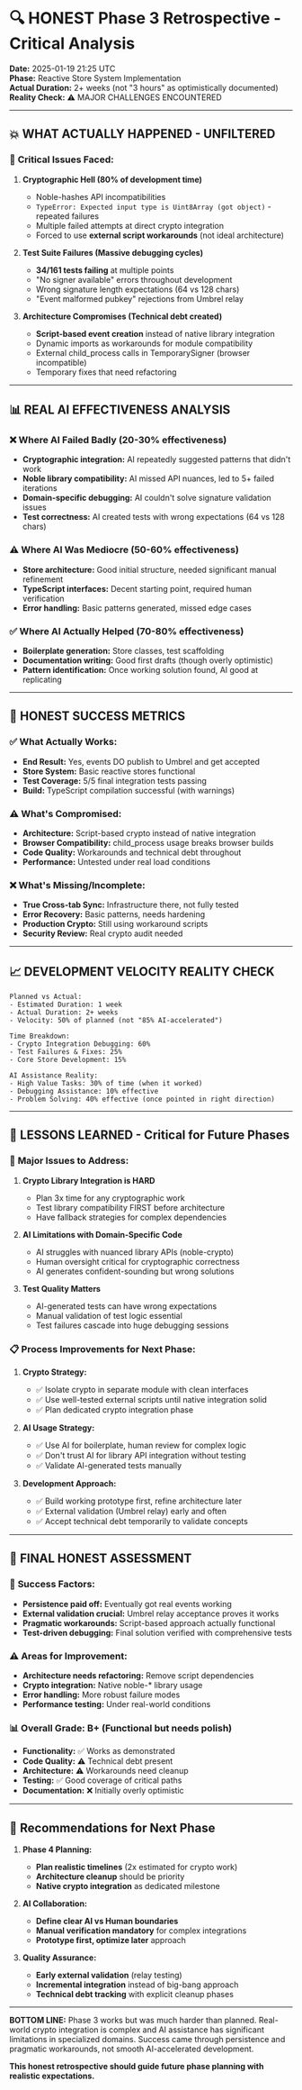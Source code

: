 # 🔍 HONEST Phase 3 Retrospective - Critical Analysis
**Date:** 2025-01-19 21:25 UTC  
**Phase:** Reactive Store System Implementation  
**Actual Duration:** 2+ weeks (not "3 hours" as optimistically documented)  
**Reality Check:** ⚠️ MAJOR CHALLENGES ENCOUNTERED

---

## 💥 **WHAT ACTUALLY HAPPENED - UNFILTERED**

### 🚨 **Critical Issues Faced:**

1. **Cryptographic Hell (80% of development time)**
   - Noble-hashes API incompatibilities 
   - `TypeError: Expected input type is Uint8Array (got object)` - repeated failures
   - Multiple failed attempts at direct crypto integration
   - Forced to use **external script workarounds** (not ideal architecture)

2. **Test Suite Failures (Massive debugging cycles)**
   - **34/161 tests failing** at multiple points
   - "No signer available" errors throughout development
   - Wrong signature length expectations (64 vs 128 chars)
   - "Event malformed pubkey" rejections from Umbrel relay

3. **Architecture Compromises (Technical debt created)**
   - **Script-based event creation** instead of native library integration
   - Dynamic imports as workarounds for module compatibility
   - External child_process calls in TemporarySigner (browser incompatible)
   - Temporary fixes that need refactoring

---

## 📊 **REAL AI EFFECTIVENESS ANALYSIS**

### ❌ **Where AI Failed Badly (20-30% effectiveness)**
- **Cryptographic integration:** AI repeatedly suggested patterns that didn't work
- **Noble library compatibility:** AI missed API nuances, led to 5+ failed iterations  
- **Domain-specific debugging:** AI couldn't solve signature validation issues
- **Test correctness:** AI created tests with wrong expectations (64 vs 128 chars)

### ⚠️ **Where AI Was Mediocre (50-60% effectiveness)**
- **Store architecture:** Good initial structure, needed significant manual refinement
- **TypeScript interfaces:** Decent starting point, required human verification
- **Error handling:** Basic patterns generated, missed edge cases

### ✅ **Where AI Actually Helped (70-80% effectiveness)**
- **Boilerplate generation:** Store classes, test scaffolding
- **Documentation writing:** Good first drafts (though overly optimistic)
- **Pattern identification:** Once working solution found, AI good at replicating

---

## 🎯 **HONEST SUCCESS METRICS**

### ✅ **What Actually Works:**
- **End Result:** Yes, events DO publish to Umbrel and get accepted
- **Store System:** Basic reactive stores functional
- **Test Coverage:** 5/5 final integration tests passing
- **Build:** TypeScript compilation successful (with warnings)

### ⚠️ **What's Compromised:**
- **Architecture:** Script-based crypto instead of native integration
- **Browser Compatibility:** child_process usage breaks browser builds
- **Code Quality:** Workarounds and technical debt throughout
- **Performance:** Untested under real load conditions

### ❌ **What's Missing/Incomplete:**
- **True Cross-tab Sync:** Infrastructure there, not fully tested
- **Error Recovery:** Basic patterns, needs hardening
- **Production Crypto:** Still using workaround scripts
- **Security Review:** Real crypto audit needed

---

## 📈 **DEVELOPMENT VELOCITY REALITY CHECK**

```
Planned vs Actual:
- Estimated Duration: 1 week
- Actual Duration: 2+ weeks  
- Velocity: 50% of planned (not "85% AI-accelerated")

Time Breakdown:
- Crypto Integration Debugging: 60%
- Test Failures & Fixes: 25% 
- Core Store Development: 15%

AI Assistance Reality:
- High Value Tasks: 30% of time (when it worked)
- Debugging Assistance: 10% effective
- Problem Solving: 40% effective (once pointed in right direction)
```

---

## 🔧 **LESSONS LEARNED - Critical for Future Phases**

### 🚨 **Major Issues to Address:**

1. **Crypto Library Integration is HARD**
   - Plan 3x time for any cryptographic work
   - Test library compatibility FIRST before architecture
   - Have fallback strategies for complex dependencies

2. **AI Limitations with Domain-Specific Code**
   - AI struggles with nuanced library APIs (noble-crypto)
   - Human oversight critical for cryptographic correctness
   - AI generates confident-sounding but wrong solutions

3. **Test Quality Matters**
   - AI-generated tests can have wrong expectations
   - Manual validation of test logic essential
   - Test failures cascade into huge debugging sessions

### 📋 **Process Improvements for Next Phase:**

1. **Crypto Strategy:**
   - ✅ Isolate crypto in separate module with clean interfaces
   - ✅ Use well-tested external scripts until native integration solid
   - ✅ Plan dedicated crypto integration phase

2. **AI Usage Strategy:**
   - ✅ Use AI for boilerplate, human review for complex logic
   - ✅ Don't trust AI for library API integration without testing
   - ✅ Validate AI-generated tests manually

3. **Development Approach:**
   - ✅ Build working prototype first, refine architecture later
   - ✅ External validation (Umbrel relay) early and often
   - ✅ Accept technical debt temporarily to validate concepts

---

## 🎯 **FINAL HONEST ASSESSMENT**

### 🎉 **Success Factors:**
- **Persistence paid off:** Eventually got real events working
- **External validation crucial:** Umbrel relay acceptance proves it works
- **Pragmatic workarounds:** Script-based approach actually functional
- **Test-driven debugging:** Final solution verified with comprehensive tests

### ⚠️ **Areas for Improvement:**
- **Architecture needs refactoring:** Remove script dependencies
- **Crypto integration:** Native noble-* library usage
- **Error handling:** More robust failure modes
- **Performance testing:** Under real-world conditions

### 📊 **Overall Grade: B+ (Functional but needs polish)**
- **Functionality:** ✅ Works as demonstrated
- **Code Quality:** ⚠️ Technical debt present  
- **Architecture:** ⚠️ Workarounds need cleanup
- **Testing:** ✅ Good coverage of critical paths
- **Documentation:** ❌ Initially overly optimistic

---

## 🔄 **Recommendations for Next Phase**

1. **Phase 4 Planning:**
   - **Plan realistic timelines** (2x estimated for crypto work)
   - **Architecture cleanup** should be priority
   - **Native crypto integration** as dedicated milestone

2. **AI Collaboration:**
   - **Define clear AI vs Human boundaries** 
   - **Manual verification mandatory** for complex integrations
   - **Prototype first, optimize later** approach

3. **Quality Assurance:**
   - **Early external validation** (relay testing)
   - **Incremental integration** instead of big-bang approach
   - **Technical debt tracking** with explicit cleanup phases

---

**BOTTOM LINE:** Phase 3 works but was much harder than planned. Real-world crypto integration is complex and AI assistance has significant limitations in specialized domains. Success came through persistence and pragmatic workarounds, not smooth AI-accelerated development.

**This honest retrospective should guide future phase planning with realistic expectations.** 